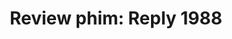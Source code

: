 ---
title: "Review phim: Reply 1988"
tags: ["film"]
categories: ["life"]
comment: true
draft: true
cover:
    image: "images/film_review/1988_cover.jpg"
    relative: false
---